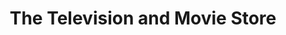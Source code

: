 ---
title: "The Television and Movie Store"
url: /cardiff/the-television-and-movie-store/
shop: video
---
